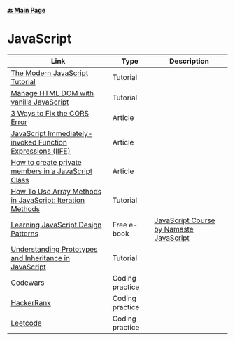 **[:back: Main Page](README.md/)**

# JavaScript

| Link | Type | Description |
| ---- | ---- | ----------- |
| [The Modern JavaScript Tutorial](https://javascript.info/) | Tutorial | |
| [Manage HTML DOM with vanilla JavaScript](https://htmldom.dev/) | Tutorial ||
| [3 Ways to Fix the CORS Error](https://medium.com/@dtkatz/3-ways-to-fix-the-cors-error-and-how-access-control-allow-origin-works-d97d55946d9) | Article | |
| [JavaScript Immediately-invoked Function Expressions (IIFE)](https://flaviocopes.com/javascript-iife/) | Article | |
| [How to create private members in a JavaScript Class](https://javascript.plainenglish.io/private-member-in-javascript-class-2359ef666aaf) | Article | |
| [How To Use Array Methods in JavaScript: Iteration Methods](https://www.digitalocean.com/community/tutorials/how-to-use-array-methods-in-javascript-iteration-methods) | Tutorial | |
| [Learning JavaScript Design Patterns](https://www.patterns.dev/posts/classic-design-patterns/#commandpatternjavascript) | Free e-book | [JavaScript Course by Namaste JavaScript](https://www.youtube.com/watch?v=pN6jk0uUrD8&list=PLlasXeu85E9cQ32gLCvAvr9vNaUccPVNP) | Youtube Playlist | |
| [Understanding Prototypes and Inheritance in JavaScript](https://www.digitalocean.com/community/tutorials/understanding-prototypes-and-inheritance-in-javascript) | Tutorial | |
| [Codewars](https://www.codewars.com/dashboard) | Coding practice | |
| [HackerRank](https://www.hackerrank.com/) | Coding practice | |
| [Leetcode](https://leetcode.com/) | Coding practice | |

